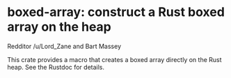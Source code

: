 # boxed-array: construct a Rust boxed array on the heap
Redditor /u/Lord_Zane and Bart Massey

This crate provides a macro that creates a boxed array
directly on the Rust heap. See the Rustdoc for details.
